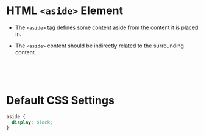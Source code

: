# HTML `<aside>` Element

- The `<aside>` tag defines some content aside from the content it is placed in.

* The `<aside>` content should be indirectly related to the surrounding content.

&nbsp;

&nbsp;

# Default CSS Settings

```css
aside {
  display: block;
}
```
